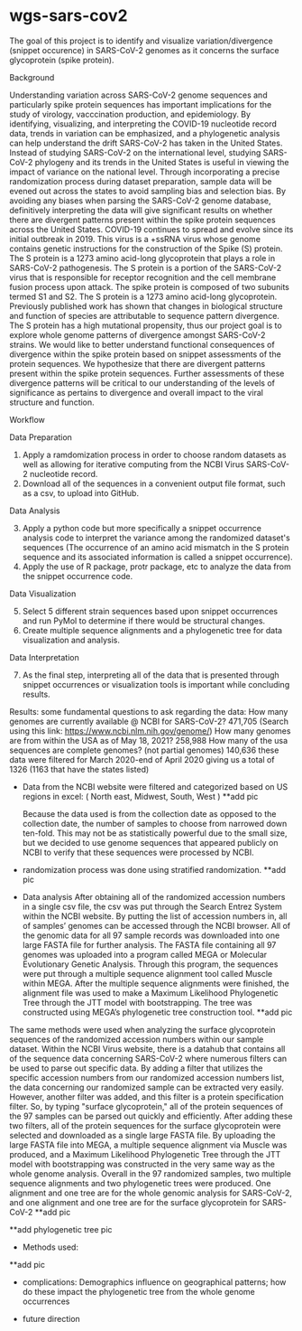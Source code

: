 # wgs-sars-cov2
The goal of this project is to identify and visualize variation/divergence (snippet occurence) in SARS-CoV-2 genomes as it concerns the surface glycoprotein (spike protein).

Background

Understanding variation across SARS-CoV-2 genome sequences and particularly spike protein sequences has important implications for the study of virology, vacccination production, and epidemiology. By identifying, visualizing, and interpreting the COVID-19 nucleotide record data, trends in variation can be emphasized, and a phylogenetic analysis can help understand the drift SARS-CoV-2 has taken in the United States. Instead of studying SARS-CoV-2 on the international level, studying SARS-CoV-2 phylogeny and its trends in the United States is useful in viewing the impact of variance on the national level. Through incorporating a precise randomization process during dataset preparation, sample data will be evened out across the states to avoid sampling bias and selection bias. By avoiding any biases when parsing the SARS-CoV-2 genome database, definitively interpreting the data will give significant results on whether there are divergent patterns present within the spike protein sequences across the United States.
COVID-19 continues to spread and evolve since its initial outbreak in 2019. This virus is a +ssRNA virus whose genome contains genetic instructions for the construction of the Spike (S) protein. The S protein is a 1273 amino acid-long glycoprotein that plays a role in SARS-CoV-2 pathogenesis. The S protein is a portion of the SARS-CoV-2 virus that is responsible for receptor recognition and the cell membrane fusion process upon attack. The spike protein is composed of two subunits termed S1 and S2.  The S protein is a 1273 amino acid-long glycoprotein.  Previously published work has shown that changes in biological structure and function of species are attributable to sequence pattern divergence.  The S protein has a high mutational propensity, thus our project goal is to explore whole genome patterns of divergence amongst SARS-CoV-2 strains.  We would like to better understand functional consequences of divergence within the spike protein based on snippet assessments of the protein sequences.
We hypothesize that there are divergent patterns present within the spike protein sequences. Further assessments of these divergence patterns will be critical to our understanding of the levels of significance as pertains to divergence and overall impact to the viral structure and function.

Workflow

Data Preparation
1. Apply a ramdomization process in order to choose random datasets as well as allowing for iterative computing from the NCBI Virus SARS-CoV-2 nucleotide record.
2. Download all of the sequences in a convenient output file format, such as a csv, to upload into GitHub.

Data Analysis

3. Apply a python code but more specifically a snippet occurrence analysis code to interpret the variance among the randomized dataset's sequences (The occurrence of an amino acid mismatch in the S protein sequence and its associated information is called a snippet occurrence).
4. Apply the use of R package, protr package, etc to analyze the data from the snippet occurrence code.

Data Visualization

5. Select 5 different strain sequences based upon snippet occurrences and run PyMol to determine if there would be structural changes. 
6. Create multiple sequence alignments and a phylogenetic tree for data visualization and analysis.

Data Interpretation

7. As the final step, interpreting all of the data that is presented through snippet occurrences or visualization tools is important while concluding results.


Results: 
some fundamental questions to ask regarding the data: 
How many genomes are currently available @ NCBI for SARS-CoV-2? 471,705
(Search using this link: https://www.ncbi.nlm.nih.gov/genome/)
How many genomes are from within the USA as of May 18, 2021? 258,988
How many of the usa sequences are complete genomes? (not partial genomes) 140,636
these data were filtered for March 2020-end of April 2020 giving us a total of 1326 (1163 that have the states listed) 
- Data from the NCBI website were filtered and categorized  based on US regions in excel: ( North east, Midwest, South, West )
**add pic 

  Because the data used is from the collection date as opposed to the collection date, the number of samples to choose from narrowed down ten-fold. This may not be     as statistically powerful due to the small size, but we decided to use genome sequences that appeared publicly on NCBI to verify that these sequences were processed by NCBI.

- randomization process was done using stratified randomization. 
**add pic 



- Data analysis 
After obtaining all of the randomized accession numbers in a single csv file, the csv was put through the Search Entrez System within the NCBI website. By putting the list of accession numbers in, all of samples’ genomes can be accessed through the NCBI browser. All of the genomic data for all 97 sample records was downloaded into one large FASTA file for further analysis. The FASTA file containing all 97 genomes was uploaded into a program called MEGA or Molecular Evolutionary Genetic Analysis. Through this program, the sequences were put through a multiple sequence alignment tool called Muscle within MEGA. After the multiple sequence alignments were finished, the alignment file was used to make a Maximum Likelihood Phylogenetic Tree through the JTT model with bootstrapping. The tree was constructed using MEGA’s phylogenetic tree construction tool.
**add pic

The same methods were used when analyzing the surface glycoprotein sequences of the randomized accession numbers within our sample dataset. Within the NCBI Virus website, there is a datahub that contains all of the sequence data concerning SARS-CoV-2 where numerous filters can be used to parse out specific data. By adding a filter that utilizes the specific accession numbers from our randomized accession numbers list, the data concerning our randomized sample can be extracted very easily. However, another filter was added, and this filter is a protein specification filter. So, by typing "surface glycoprotein," all of the protein sequences of the 97 samples can be parsed out quickly and efficiently. After adding these two filters, all of the protein sequences for the surface glycoprotein were selected and downloaded as a single large FASTA file. By uploading the large FASTA file into MEGA, a multiple sequence alignment via Muscle was produced, and a Maximum Likelihood Phylogenetic Tree through the JTT model with bootstrapping was constructed in the very same way as the whole genome analysis. Overall in the 97 randomized samples, two multiple sequence alignments and two phylogenetic trees were produced. One alignment and one tree are for the whole genomic analysis for SARS-CoV-2, and one alignment and one tree are for the surface glycoprotein for SARS-CoV-2
**add pic 

**add phylogenetic tree pic 

- Methods used: 

**add pic 


- complications: 
Demographics influence on geographical patterns; how do these impact the phylogenetic tree from the whole genome occurrences


- future direction 



